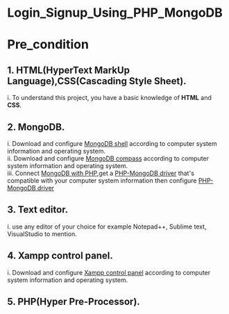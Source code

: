 # Login_Signup_Using_PHP_MongoDB
# Pre_condition
## 1. **HTML(HyperText MarkUp Language),CSS(Cascading Style Sheet).**
i. To understand this project, you have a basic knowledge of **HTML** and **CSS**.
## 2. **MongoDB.**
i. Download and configure [MongoDB shell](https://www.mongodb.com/try/download/shell) according to computer system information and operating system.\
ii. Download and configure [MongoDB compass](https://www.mongodb.com/try/download/compass) according to computer system information and operating system. \
iii. Connect [MongoDB with PHP](https://www.mongodb.com/docs/drivers/php-drivers/),get a [PHP-MongoDB driver](https://github.com/mongodb/mongo-php-driver/releases) that's compatible with your computer system information then configure [PHP-MongoDB driver](https://www.mongodb.com/docs/php-library/current/tutorial/install-php-library/)
## 3. **Text editor.**
i. use any editor of your choice for example Notepad++, Sublime text, VisualStudio to mention.
## 4. **Xampp control panel.** 
i. Download and configure [Xampp control panel](https://www.apachefriends.org/download.html) according to computer system information and operating system.
## 5. **PHP(Hyper Pre-Processor).**
